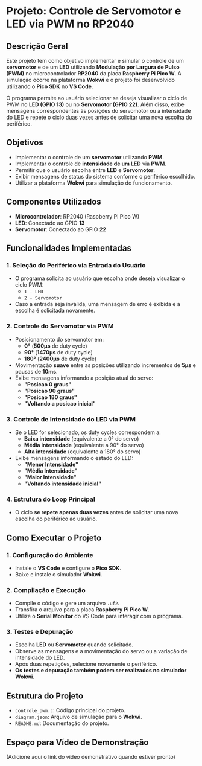 # Projeto: Controle de Servomotor e LED via PWM no RP2040

## Descrição Geral

Este projeto tem como objetivo implementar e simular o controle de um **servomotor** e de um **LED** utilizando **Modulação por Largura de Pulso (PWM)** no microcontrolador **RP2040** da placa **Raspberry Pi Pico W**. A simulação ocorre na plataforma **Wokwi** e o projeto foi desenvolvido utilizando o **Pico SDK** no **VS Code**.

O programa permite ao usuário selecionar se deseja visualizar o ciclo de PWM no **LED (GPIO 13)** ou no **Servomotor (GPIO 22)**. Além disso, exibe mensagens correspondentes às posições do servomotor ou à intensidade do LED e repete o ciclo duas vezes antes de solicitar uma nova escolha do periférico.

## Objetivos

- Implementar o controle de um **servomotor** utilizando **PWM**.
- Implementar o controle de **intensidade de um LED** via **PWM**.
- Permitir que o usuário escolha entre **LED** e **Servomotor**.
- Exibir mensagens de status do sistema conforme o periférico escolhido.
- Utilizar a plataforma **Wokwi** para simulação do funcionamento.

## Componentes Utilizados

- **Microcontrolador**: RP2040 (Raspberry Pi Pico W)
- **LED**: Conectado ao GPIO **13**
- **Servomotor**: Conectado ao GPIO **22**

## Funcionalidades Implementadas

### 1. Seleção do Periférico via Entrada do Usuário
- O programa solicita ao usuário que escolha onde deseja visualizar o ciclo PWM:
  - `1 - LED`
  - `2 - Servomotor`
- Caso a entrada seja inválida, uma mensagem de erro é exibida e a escolha é solicitada novamente.

### 2. Controle do Servomotor via PWM
- Posicionamento do servomotor em:
  - **0°** (**500µs** de duty cycle)
  - **90°** (**1470µs** de duty cycle)
  - **180°** (**2400µs** de duty cycle)
- Movimentação **suave** entre as posições utilizando incrementos de **5µs** e pausas de **10ms**.
- Exibe mensagens informando a posição atual do servo:
  - **"Posicao 0 graus"**
  - **"Posicao 90 graus"**
  - **"Posicao 180 graus"**
  - **"Voltando a posicao inicial"**

### 3. Controle de Intensidade do LED via PWM
- Se o LED for selecionado, os duty cycles correspondem a:
  - **Baixa intensidade** (equivalente a 0° do servo)
  - **Média intensidade** (equivalente a 90° do servo)
  - **Alta intensidade** (equivalente a 180° do servo)
- Exibe mensagens informando o estado do LED:
  - **"Menor Intensidade"**
  - **"Média Intensidade"**
  - **"Maior Intensidade"**
  - **"Voltando intensidade inicial"**

### 4. Estrutura do Loop Principal
- O ciclo **se repete apenas duas vezes** antes de solicitar uma nova escolha do periférico ao usuário.

## Como Executar o Projeto

### 1. Configuração do Ambiente
- Instale o **VS Code** e configure o **Pico SDK**.
- Baixe e instale o simulador **Wokwi**.

### 2. Compilação e Execução
- Compile o código e gere um arquivo `.uf2`.
- Transfira o arquivo para a placa **Raspberry Pi Pico W**.
- Utilize o **Serial Monitor** do VS Code para interagir com o programa.

### 3. Testes e Depuração
- Escolha **LED** ou **Servomotor** quando solicitado.
- Observe as mensagens e a movimentação do servo ou a variação de intensidade do LED.
- Após duas repetições, selecione novamente o periférico.
- **Os testes e depuração também podem ser realizados no simulador Wokwi.**

## Estrutura do Projeto

- `controle_pwm.c`: Código principal do projeto.
- `diagram.json`: Arquivo de simulação para o **Wokwi**.
- `README.md`: Documentação do projeto.

## Espaço para Vídeo de Demonstração

(Adicione aqui o link do vídeo demonstrativo quando estiver pronto)

